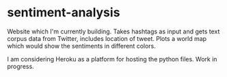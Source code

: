 # sentiment-analysis
Website which I'm currently building. Takes hashtags as input and gets text corpus data from Twitter, includes location of tweet. Plots a world map which would show the sentiments in different colors.

I am considering Heroku as a platform for hosting the python files. Work in progress.
